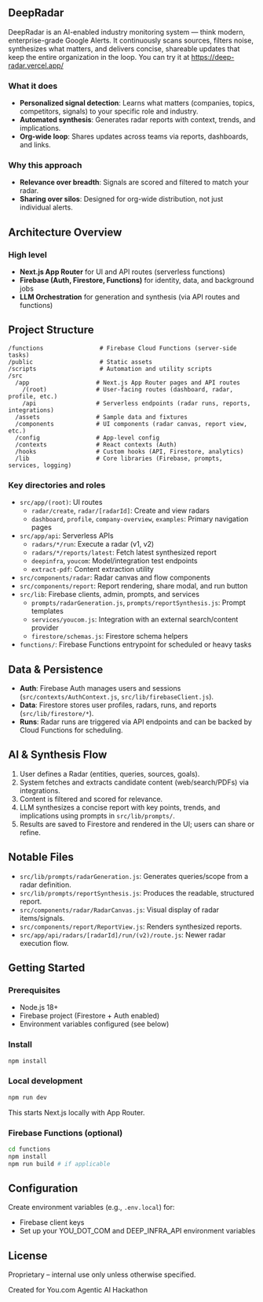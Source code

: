 ## DeepRadar

DeepRadar is an AI-enabled industry monitoring system — think modern, enterprise-grade Google Alerts. It continuously scans sources, filters noise, synthesizes what matters, and delivers concise, shareable updates that keep the entire organization in the loop. You can try it at https://deep-radar.vercel.app/

### What it does

- **Personalized signal detection**: Learns what matters (companies, topics, competitors, signals) to your specific role and industry.
- **Automated synthesis**: Generates radar reports with context, trends, and implications.
- **Org-wide loop**: Shares updates across teams via reports, dashboards, and links.

### Why this approach

- **Relevance over breadth**: Signals are scored and filtered to match your radar.
- **Sharing over silos**: Designed for org-wide distribution, not just individual alerts.

## Architecture Overview

### High level

- **Next.js App Router** for UI and API routes (serverless functions)
- **Firebase (Auth, Firestore, Functions)** for identity, data, and background jobs
- **LLM Orchestration** for generation and synthesis (via API routes and functions)

## Project Structure

```
/functions                # Firebase Cloud Functions (server-side tasks)
/public                   # Static assets
/scripts                  # Automation and utility scripts
/src
  /app                   # Next.js App Router pages and API routes
    /(root)              # User-facing routes (dashboard, radar, profile, etc.)
    /api                 # Serverless endpoints (radar runs, reports, integrations)
  /assets                # Sample data and fixtures
  /components            # UI components (radar canvas, report view, etc.)
  /config                # App-level config
  /contexts              # React contexts (Auth)
  /hooks                 # Custom hooks (API, Firestore, analytics)
  /lib                   # Core libraries (Firebase, prompts, services, logging)
```

### Key directories and roles

- `src/app/(root)`: UI routes
  - `radar/create`, `radar/[radarId]`: Create and view radars
  - `dashboard`, `profile`, `company-overview`, `examples`: Primary navigation pages
- `src/app/api`: Serverless APIs
  - `radars/*/run`: Execute a radar (v1, v2)
  - `radars/*/reports/latest`: Fetch latest synthesized report
  - `deepinfra`, `youcom`: Model/integration test endpoints
  - `extract-pdf`: Content extraction utility
- `src/components/radar`: Radar canvas and flow components
- `src/components/report`: Report rendering, share modal, and run button
- `src/lib`: Firebase clients, admin, prompts, and services
  - `prompts/radarGeneration.js`, `prompts/reportSynthesis.js`: Prompt templates
  - `services/youcom.js`: Integration with an external search/content provider
  - `firestore/schemas.js`: Firestore schema helpers
- `functions/`: Firebase Functions entrypoint for scheduled or heavy tasks

## Data & Persistence

- **Auth**: Firebase Auth manages users and sessions (`src/contexts/AuthContext.js`, `src/lib/firebaseClient.js`).
- **Data**: Firestore stores user profiles, radars, runs, and reports (`src/lib/firestore/*`).
- **Runs**: Radar runs are triggered via API endpoints and can be backed by Cloud Functions for scheduling.

## AI & Synthesis Flow

1. User defines a Radar (entities, queries, sources, goals).
2. System fetches and extracts candidate content (web/search/PDFs) via integrations.
3. Content is filtered and scored for relevance.
4. LLM synthesizes a concise report with key points, trends, and implications using prompts in `src/lib/prompts/`.
5. Results are saved to Firestore and rendered in the UI; users can share or refine.

## Notable Files

- `src/lib/prompts/radarGeneration.js`: Generates queries/scope from a radar definition.
- `src/lib/prompts/reportSynthesis.js`: Produces the readable, structured report.
- `src/components/radar/RadarCanvas.js`: Visual display of radar items/signals.
- `src/components/report/ReportView.js`: Renders synthesized reports.
- `src/app/api/radars/[radarId]/run/(v2)/route.js`: Newer radar execution flow.

## Getting Started

### Prerequisites

- Node.js 18+
- Firebase project (Firestore + Auth enabled)
- Environment variables configured (see below)

### Install
```bash
npm install
```

### Local development
```bash
npm run dev
```
This starts Next.js locally with App Router.

### Firebase Functions (optional)
```bash
cd functions
npm install
npm run build # if applicable
```

## Configuration

Create environment variables (e.g., `.env.local`) for:

- Firebase client keys
- Set up your YOU_DOT_COM and DEEP_INFRA_API environment variables

## License
Proprietary – internal use only unless otherwise specified.

Created for You.com Agentic AI Hackathon 
